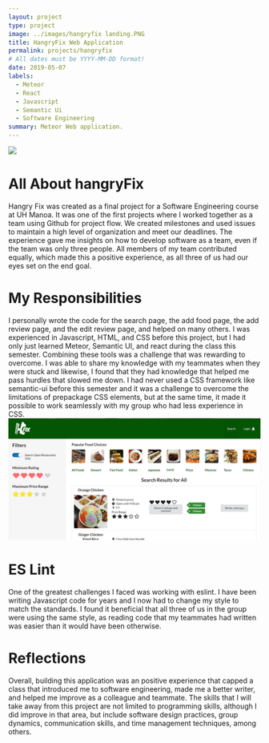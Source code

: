 ```yaml
---
layout: project
type: project
image: ../images/hangryfix landing.PNG
title: HangryFix Web Application
permalink: projects/hangryfix
# All dates must be YYYY-MM-DD format!
date: 2019-05-07
labels:
  - Meteor
  - React
  - Javascript
  - Semantic Ui
  - Software Engineering
summary: Meteor Web application.
---
```


  <img class="ui image" src="../images/hangryfix landing.PNG">

<h1>All About hangryFix</h1>
Hangry Fix was created as a final project for a Software Engineering course at UH Manoa.  It was one of the first projects where I worked together as a team using Github for project flow.  We created milestones and used issues to maintain a high level of organization and meet our deadlines.  The experience gave me insights on how to develop software as a team, even if the team was only three people.  All members of my team contributed equally, which made this a positive experience, as all three of us had our eyes set on the end goal.

<h1>My Responsibilities</h1>
I personally wrote the code for the search page, the add food page, the add review page, and the edit review page, and helped on many others.  I was experienced in Javascript, HTML, and CSS before this project, but I had only just learned Meteor, Semantic UI, and react during the class this semester.  Combining these tools was a challenge that was rewarding to overcome.  I was able to share my knowledge with my teammates when they were stuck and likewise, I found that they had knowledge that helped me pass hurdles that slowed me down.  I had never used a CSS framework like semantic-ui before this semester and it was a challenge to overcome the limitations of prepackage CSS elements, but at the same time, it made it possible to work seamlessly with my group who had less experience in CSS.

<img class="ui image" src="../images/hangryfixsearch.PNG">

<h1>ES Lint</h1>
One of the greatest challenges I faced was working with eslint.  I have been writing Javascript code for years and I now had to change my style to match the standards.  I found it beneficial that all three of us in the group were using the same style, as reading code that my teammates had written was easier than it would have been otherwise.

<h1>Reflections</h1>
Overall, building this application was an positive experience that capped a class that introduced me to software engineering, made me a better writer, and helped me improve as a colleague and teammate.  The skills that I will take away from this project are not limited to programming skills, although I did improve in that area, but include software design practices, group dynamics, communication skills, and time management techniques, among others.  

